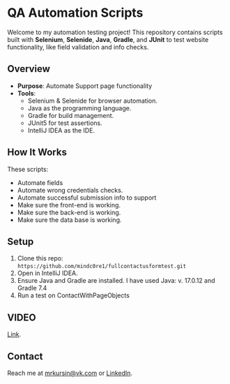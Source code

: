 # QA Automation Scripts
Welcome to my automation testing project! This repository contains scripts built with **Selenium**, **Selenide**, **Java**, **Gradle**, and **JUnit** to test website functionality, like field validation and info checks.

## Overview
- **Purpose**: Automate Support page functionality
- **Tools**: 
  - Selenium & Selenide for browser automation.
  - Java as the programming language.
  - Gradle for build management.
  - JUnit5 for test assertions.
  - IntelliJ IDEA as the IDE.
    
## How It Works
These scripts:
- Automate fields
- Automate wrong credentials checks.
- Automate successful submission info to support
- Make sure the front-end is working.
- Make sure the back-end is working.
- Make sure the data base is working.

## Setup
1. Clone this repo: `https://github.com/mindc0re1/fullcontactusformtest.git`
2. Open in IntelliJ IDEA.
3. Ensure Java and Gradle are installed. I have used Java: v. 17.0.12 and Gradle 7.4
4. Run a test on ContactWithPageObjects

## VIDEO
[Link](https://drive.google.com/file/d/1GhIidj4zwSPaGDu83hESQzK8jYT_0yur/view?usp=sharing).

## Contact
Reach me at [mrkursin@vk.com](mailto:mrkursin@vk.com) or [LinkedIn](https://www.linkedin.com/in/roman-kursin-81343534b/).
